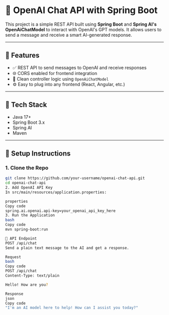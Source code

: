 # 🤖 OpenAI Chat API with Spring Boot

This project is a simple REST API built using **Spring Boot** and **Spring AI's OpenAiChatModel** to interact with OpenAI's GPT models. It allows users to send a message and receive a smart AI-generated response.

---

## 🚀 Features

- ✅ REST API to send messages to OpenAI and receive responses
- 🌐 CORS enabled for frontend integration
- 💬 Clean controller logic using `OpenAiChatModel`
- ⚙️ Easy to plug into any frontend (React, Angular, etc.)

---

## 🧰 Tech Stack

- Java 17+
- Spring Boot 3.x
- Spring AI
- Maven

---

## 🔧 Setup Instructions

### 1. Clone the Repo

```bash
git clone https://github.com/your-username/openai-chat-api.git
cd openai-chat-api
2. Add OpenAI API Key
In src/main/resources/application.properties:

properties
Copy code
spring.ai.openai.api-key=your_openai_api_key_here
3. Run the Application
bash
Copy code
mvn spring-boot:run

📡 API Endpoint
POST /api/chat
Send a plain text message to the AI and get a response.

Request
bash
Copy code
POST /api/chat
Content-Type: text/plain

Hello! How are you?

Response
json
Copy code
"I'm an AI model here to help! How can I assist you today?"
